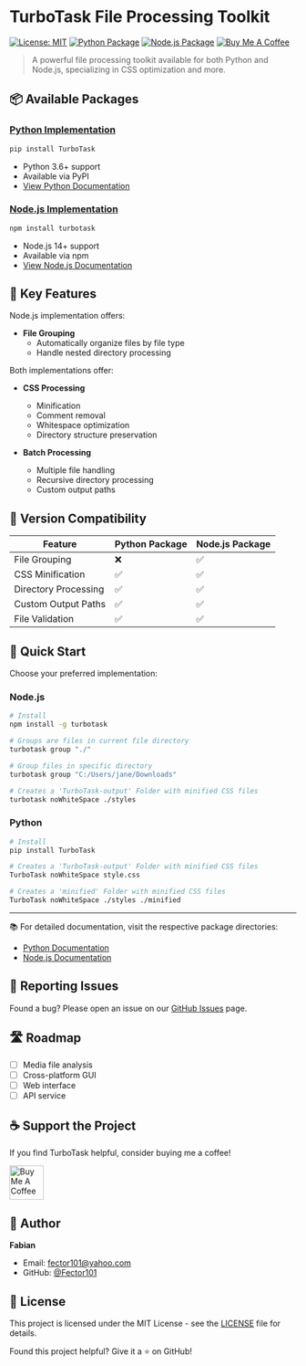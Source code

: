 # TurboTask File Processing Toolkit

[![License: MIT](https://img.shields.io/badge/License-MIT-yellow.svg)](https://opensource.org/licenses/MIT)
[![Python Package](https://img.shields.io/badge/Python-Package-blue)](./python)
[![Node.js Package](https://img.shields.io/badge/Node.js-Package-green)](./nodejs)
[![Buy Me A Coffee](https://img.shields.io/badge/Buy%20Me%20A%20Coffee-Support-orange.svg)](https://buymeacoffee.com/fector101)

> A powerful file processing toolkit available for both Python and Node.js, specializing in CSS optimization and more.

## 📦 Available Packages

### [Python Implementation](./python)

```bash
pip install TurboTask
```

- Python 3.6+ support
- Available via PyPI
- [View Python Documentation](./python/README.md)

### [Node.js Implementation](./nodejs)

```bash
npm install turbotask
```

- Node.js 14+ support
- Available via npm
- [View Node.js Documentation](./nodejs/README.md)

## 🚀 Key Features

Node.js implementation offers:

- **File Grouping**
  - Automatically organize files by file type
  - Handle nested directory processing

Both implementations offer:

- **CSS Processing**
  - Minification
  - Comment removal
  - Whitespace optimization
  - Directory structure preservation

- **Batch Processing**
  - Multiple file handling
  - Recursive directory processing
  - Custom output paths

## 🔄 Version Compatibility

| Feature                | Python Package | Node.js Package |
|-----------------------|----------------|-----------------|
| File Grouping         | ❌             | ✅              |
| CSS Minification      | ✅             | ✅              |
| Directory Processing  | ✅             | ✅              |
| Custom Output Paths   | ✅             | ✅              |
| File Validation       | ✅             | ✅              |

## 🎯 Quick Start

Choose your preferred implementation:

### Node.js

```bash
# Install
npm install -g turbotask

# Groups are files in current file directory
turbotask group "./"

# Group files in specific directory
turbotask group "C:/Users/jane/Downloads"

# Creates a 'TurboTask-output' Folder with minified CSS files
turbotask noWhiteSpace ./styles
```

### Python

```bash
# Install
pip install TurboTask

# Creates a 'TurboTask-output' Folder with minified CSS files
TurboTask noWhiteSpace style.css

# Creates a 'minified' Folder with minified CSS files
TurboTask noWhiteSpace ./styles ./minified
```

---

📚 For detailed documentation, visit the respective package directories:

- [Python Documentation](./python/README.md)
- [Node.js Documentation](./nodejs/README.md)

## 🐛 Reporting Issues

Found a bug? Please open an issue on our [GitHub Issues](https://github.com/Fector101/TurboTask/issues) page.

## 🛣️ Roadmap

- [ ] Media file analysis
- [ ] Cross-platform GUI
- [ ] Web interface
- [ ] API service

## ☕ Support the Project

If you find TurboTask helpful, consider buying me a coffee!

<a href="https://www.buymeacoffee.com/fector101" target="_blank">
  <img src="https://cdn.buymeacoffee.com/buttons/v2/default-yellow.png" alt="Buy Me A Coffee" height="60">
</a>

## 👤 Author

**Fabian**

- Email: <fector101@yahoo.com>
- GitHub: [@Fector101](https://github.com/Fector101/TurboTask)

## 📄 License

This project is licensed under the MIT License - see the [LICENSE](LICENSE) file for details.

Found this project helpful? Give it a ⭐️ on GitHub!
